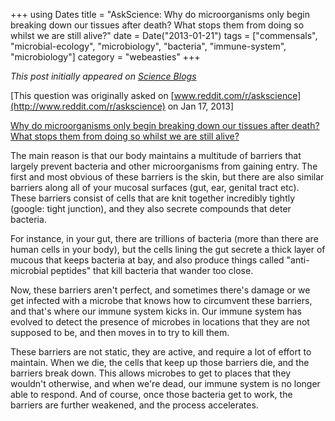 +++
using Dates
title = "AskScience: Why do microorganisms only begin breaking down our tissues after death? What stops them from doing so whilst we are still alive?"
date = Date("2013-01-21")
tags = ["commensals", "microbial-ecology", "microbiology", "bacteria", "immune-system", "microbiology"]
category = "webeasties"
+++

_This post initially appeared on [Science Blogs](http://scienceblogs.com/webeasties)_

[This question was originally asked on [www.reddit.com/r/askscience](http://www.reddit.com/r/askscience) on Jan 17, 2013]

[Why do microorganisms only begin breaking down our tissues after death? What stops them from doing so whilst we are still alive?](http://www.reddit.com/r/askscience/comments/16pjum/why_do_microorganisms_only_begin_breaking_down/)

The main reason is that our body maintains a multitude of barriers that largely prevent bacteria and other microorganisms from gaining entry. The first and most obvious of these barriers is the skin, but there are also similar barriers along all of your mucosal surfaces (gut, ear, genital tract etc). These barriers consist of cells that are knit together incredibly tightly (google: tight junction), and they also secrete compounds that deter bacteria.

For instance, in your gut, there are trillions of bacteria (more than there are human cells in your body), but the cells lining the gut secrete a thick layer of mucous that keeps bacteria at bay, and also produce things called "anti-microbial peptides" that kill bacteria that wander too close.

Now, these barriers aren't perfect, and sometimes there's damage or we get infected with a microbe that knows how to circumvent these barriers, and that's where our immune system kicks in. Our immune system has evolved to detect the presence of microbes in locations that they are not supposed to be, and then moves in to try to kill them.

These barriers are not static, they are active, and require a lot of effort to maintain. When we die, the cells that keep up those barriers die, and the barriers break down. This allows microbes to get to places that they wouldn't otherwise, and when we're dead, our immune system is no longer able to respond. And of course, once those bacteria get to work, the barriers are further weakened, and the process accelerates.
 

      
  
